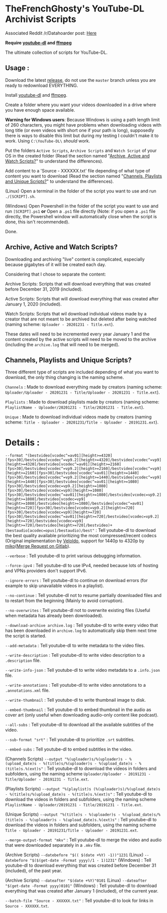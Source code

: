 # TheFrenchGhosty's YouTube-DL Archivist Scripts

Associated Reddit /r/Datahoarder post: [Here](https://redd.it/dwhvq6)

**Require [youtube-dl](https://youtube-dl.org/) and [ffmpeg](https://www.ffmpeg.org/)**

The ultimate collection of scripts for YouTube-DL.


## Usage :

Download the latest [release](https://github.com/TheFrenchGhosty/TheFrenchGhostys-YouTube-DL-Archivist-Scripts/releases), do not use the `master` branch unless you are ready to redownload EVERYTHING.

Install [youtube-dl](https://youtube-dl.org/) and [ffmpeg](https://www.ffmpeg.org/).

Create a folder where you want your videos downloaded in a drive where you have enough space available.

**Warning for Windows users**: Because Windows is using a path length limit of 260 characters, you might have problems when downloading videos with long title (or even videos with short one if your path is long), supposedly there is ways to disable this limit but during my testing I couldn't make it to work. Using `C:\YouTube-DL\` *should* work.

Put the folders `Active Scripts`, `Archive Scripts` and `Watch Script` of your OS in the created folder (Read the section named "[Archive, Active and Watch Scripts?](https://github.com/TheFrenchGhosty/TheFrenchGhostys-YouTube-DL-Archivist-Scripts#archive-active-and-watch-scripts)" to understand the differences).

Add content to a 'Source - XXXXXX.txt' file depending of what type of content you want to download (Read the section named "[Channels, Playlists and Unique Scripts?](https://github.com/TheFrenchGhosty/TheFrenchGhostys-YouTube-DL-Archivist-Scripts#channels-playlists-and-unique-scripts)" to understand the differences).

(Linux) Open a terminal in the folder of the script you want to use and run `./[SCRIPT].sh`.

(Windows) Open Powershell in the folder of the script you want to use and run `[SCRIPT].ps1` **or** Open a `.ps1` file directly (Note: if you open a `.ps1` file directly, the Powershell window will automatically close when the script is done, this isn't recommended).

Done.


## Archive, Active and Watch Scripts?

Downloading and archiving "live" content is complicated, especially because gigabytes of it will be created each day.

Considering that I chose to separate the content:

Archive Scripts: Scripts that will download everything that was created before December 31, 2019 (included).

Active Scripts: Scripts that will download everything that was created after January 1, 2020 (included).

Watch Scripts: Scripts that wil download individual videos made by a creator that are not meant to be archived but deleted after being watched (naming scheme: `Uploader - 20201231 - Title.ext`).

These dates will need to be incremented every year January 1 and the content created by the active scripts will need to be moved to the archive (including the `archive.log` that will need to be merged).


## Channels, Playlists and Unique Scripts?

Three different type of scripts are included depending of what you want to download, the only thing changing is the naming scheme.

`Channels` : Made to download everything made by creators (naming scheme: `Uploader/Uploader - 20201231 - Title/Uploader - 20201231 - Title.ext`).

`Playlists` : Made to download playlists made by creators (naming scheme: `PlaylistName - Uploader/20201231 - Title/20201231 - Title.ext`).

`Unique` : Made to download individual videos made by creators (naming scheme: `Title - Uploader - 20201231/Title - Uploader - 20191231.ext`).


# Details :

`--format "(bestvideo[vcodec^=av01][height>=4320][fps>30]/bestvideo[vcodec^=vp9.2][height>=4320]/bestvideo[vcodec^=vp9][height>=4320]/bestvideo[vcodec^=av01][height>=2160][fps>30]/bestvideo[vcodec^=vp9.2][height>=2160]/bestvideo[vcodec^=vp9][height>=2160][fps>30]/bestvideo[vcodec^=av01][height>=1440][fps>30]/bestvideo[vcodec^=vp9.2][height>=1440]/bestvideo[vcodec^=vp9][height>=1440][fps>30]/bestvideo[vcodec^=av01][height>=1080][fps>30]/bestvideo[vcodec=vp9.2][height>=1080][fps>30]/bestvideo[vcodec=vp9][height>=1080][fps>30]/bestvideo[vcodec^=av01][height>=1080]/bestvideo[vcodec=vp9.2][height>=1080]/bestvideo[vcodec=vp9][height>=1080]/bestvideo[height>=1080]/bestvideo[vcodec^=av01][height>=720][fps>30]/bestvideo[vcodec=vp9.2][height>=720][fps>30]/bestvideo[vcodec=vp9][height>=720][fps>30]/bestvideo[vcodec^=av01][height>=720]/bestvideo[vcodec=vp9.2][height>=720]/bestvideo[vcodec=vp9][height>=720]/bestvideo[height>=720]/bestvideo)+(bestaudio[acodec=opus]/bestaudio)/best"` : Tell youtube-dl to download the best quality available prioritizing the most compressed/recent codecs (Original implementation by [Veloldo](https://redd.it/c6fh4x), support for 1440p to 4320p by [miko](https://github.com/TheFrenchGhosty/TheFrenchGhostys-YouTube-DL-Archivist-Scripts/commit/3763eb7a2291754cfd2bccfab65449ba9d758887)([Merge Request on Gitlab](https://gitlab.com/TheFrenchGhosty/TheFrenchGhostys-YouTube-DL-Archivist-Scripts/-/merge_requests/2)).

`--verbose` : Tell youtube-dl to print various debugging information.

`--force-ipv4` : Tell youtube-dl to use IPv4, needed because lots of hosting and VPNs providers don't support IPv6.

`--ignore-errors` : Tell youtube-dl to continue on download errors (for example to skip unavailable videos in a playlist).

`--no-continue` : Tell youtube-dl not to resume partially downloaded files and to restart from the beginning (Mainly to avoid corruption).

`--no-overwrites` : Tell youtube-dl not to overwrite existing files (Useful when metadata has already been downloaded).

`--download-archive archive.log` : Tell youtube-dl to write every video that has been downloaded in `archive.log` to automatically skip them next time the script is started.

`--add-metadata` : Tell youtube-dl to write metadata to the video files.

`--write-description` : Tell youtube-dl to write video description to a `.description` file.

`--write-info-json` : Tell youtube-dl to write video metadata to a `.info.json` file.

`--write-annotations` : Tell youtube-dl to write video annotations to a `.annotations.xml` file.

`--write-thumbnail` : Tell youtube-dl to write thumbnail image to disk.

`--embed-thumbnail` : Tell youtube-dl to embed thumbnail in the audio as cover art (only useful when downloading audio-only content like podcast).

`--all-subs` : Tell youtube-dl to download all the available subtitles of the video.

`--sub-format "srt"` : Tell youtube-dl to prioritize `.srt` subtitles.

`--embed-subs` : Tell youtube-dl to embed subtitles in the video.

(Channels Scripts) `--output "%(uploader)s/%(uploader)s - %(upload_date)s - %(title)s/%(uploader)s - %(upload_date)s - %(title)s.%(ext)s"` : Tell youtube-dl to download the videos in folders and subfolders, using the naming scheme `Uploader/Uploader - 20191231 - Title/Uploader - 20191231 - Title.ext`.

(Playlists Scripts) `--output "%(playlist)s (%(uploader)s)/%(upload_date)s - %(title)s/%(upload_date)s - %(title)s.%(ext)s"` : Tell youtube-dl to download the videos in folders and subfolders, using the naming scheme `PlaylistName - Uploader/20191231 - Title/20191231 - Title.ext`.

(Unique Scripts) `--output "%(title)s - %(uploader)s - %(upload_date)s/%(title)s - %(uploader)s - %(upload_date)s.%(ext)s"` : Tell youtube-dl to download the videos in folders and subfolders, using the naming scheme `Title - Uploader - 20191231/Title - Uploader - 20191231.ext`.

`--merge-output-format "mkv"` : Tell youtube-dl to merge the video and audio that were downloaded separately in a `.mkv` file.

(Archive Scripts) `--datebefore "$(( $(date +%Y) -1))"1231` (Linux) `--datebefore "$($(get-date -Format yyyy)/1 - 1)1231"` (Windows) : Tell youtube-dl to download everything that was created before December 31 (included), of the past year.

(Archive Scripts) `--dateafter "$(date +%Y)"0101` (Linux) `--dateafter "$(get-date -Format yyyy)0101"` (Windows) : Tell youtube-dl to download everything that was created after January 1 (included), of the current year.

`--batch-file "Source - XXXXXX.txt"` : Tell youtube-dl to look for links in `Source - XXXXXX.txt`.
